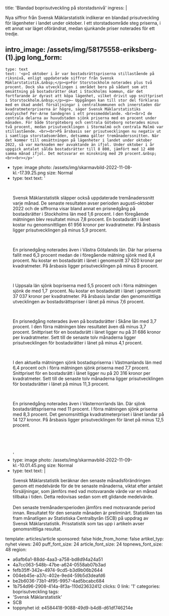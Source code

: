 title: 'Blandad boprisutveckling på storstadsnivå'
ingress: |
  <p>Nya siffror från Svensk Mäklarstatistik indikerar en blandad prisutveckling för lägenheter i landet under oktober. I ett storstadsområde steg priserna, i ett annat var läget oförändrat, medan sjunkande priser noterades för ett tredje.
  </p>
  
intro_image: /assets/img/58175558-eriksberg-(1).jpg
long_form:
  -
    type: text
    text: '<p>I oktober i år var bostadsrättspriserna stillastående på riksnivå, enligt uppdaterade siffror från Svensk Mäklarstatistik.&nbsp;</p><p>För Storstockholm noterades plus två procent. Dock ska utvecklingen i området bero på sådant som att omsättning på bostadsrätter ökat i Stockholms kommun, där det fortfarande är dyrast att köpa lägenhet, vilket drivit upp snittpriset i Storstockholm.&nbsp;</p><p>– Uppgången kan till stor del förklaras med en ökad andel försäljningar i centralkommunen och innerstaden där kvadratmeterpriserna är högre, säger Svensk Mäklarstatistiks analyschef Per-Arne Sandegren i ett pressmeddelande. <br><br>I de centrala delarna av huvudstaden sjönk priserna med en procent under månaden. För både Storgöteborg och centrala Göteborg noterades minus två procent, medan prisutvecklingen i Stormalmö och centrala Malmö var stillastående. <br><br>På årsbasis ser prisutvecklingen nu negativ ut i samtliga storstadsområden, detsamma gäller tremånaderssnitten. När det kommer till omsättningen på lägenheter i landet under oktober 2022, så var marknaden mer avvaktande än ifjol. Under oktober i år uppgick antalet sålda bostadsrätter till 8 800, jämfört med 12 400 samma månad ifjol. Det motsvarar en minskning med 29 procent.&nbsp;<br><br></p>'
  -
    type: image
    photo: /assets/img/skarmavbild-2022-11-08-kl.-17.39.25.png
    size: Normal
  -
    type: text
    text: '<p><br></p><p>Svensk Mäklarstatistik släpper också uppdaterade tremånaderssnitt varje månad. De senaste resultaten avser perioden augusti–oktober 2022 och de siffrorna visar bland annat en prisnedgång på bostadsrätter i Stockholms län med 1,6 procent. I den föregående mätningen blev resultatet minus 7,8 procent. En bostadsrätt i länet kostar nu genomsnittligen 61 956 kronor per kvadratmeter. På årsbasis ligger prisutvecklingen på minus 5,9 procent.</p><p><br></p><p>En prisnedgång noterades även i Västra Götalands län. Där har priserna fallit med 6,3 procent medan de i föregående mätning sjönk med 8,4 procent. Nu kostar en bostadsrätt i länet i genomsnitt 37 620 kronor per kvadratmeter. På årsbasis ligger prisutvecklingen på minus 8 procent.&nbsp;</p><p><br></p><p>I Uppsala län sjönk bopriserna med 5,5 procent och i förra mätningen sjönk de med 1,7&nbsp; procent. Nu kostar en bostadsrätt i länet i genomsnitt 37 037 kronor per kvadratmeter. På årsbasis landar den genomsnittliga utvecklingen av bostadsrättspriser i länet på minus 7,6 procent.</p><p>&nbsp;<br></p><p>En prisnedgång noterades även på bostadsrätter i Skåne län med 3,7 procent. I den förra mätningen blev resultatet även då minus 3,7 procent. Snittpriset för en bostadsrätt i länet ligger nu på 31 686 kronor per kvadratmeter. Sett till de senaste tolv månaderna ligger prisutvecklingen för bostadsrätter i länet på minus 4,1 procent.</p><p>&nbsp;<br></p><p>I den aktuella mätningen sjönk bostadspriserna i Västmanlands län med 6,4 procent och i förra mätningen sjönk priserna med 7,7 procent. Snittpriset för en bostadsrätt i länet ligger nu på 20 316 kronor per kvadratmeter. Sett till de senaste tolv månaderna ligger prisutvecklingen för bostadsrätter i länet på minus 11,3 procent.</p><p>&nbsp;<br></p><p>En prisnedgång noterades även i Västernorrlands län. Där sjönk bostadsrättspriserna med 11 procent. I förra mätningen sjönk priserna med 8,3 procent. Det genomsnittliga kvadratmeterpriset i länet landar på 14 127 kronor. På årsbasis ligger prisutvecklingen för länet på minus 12,5 procent.</p><p><br></p><p><br></p>'
  -
    type: image
    photo: /assets/img/skarmavbild-2022-11-09-kl.-10.01.45.png
    size: Normal
  -
    type: text
    text: |
      <p>Svensk Mäklarstatistik beräknar den senaste månadsförändringen genom ett medelvärde för de tre senaste månaderna, viktat efter antalet försäljningar, som jämförs med vad motsvarande värde var en månad tillbaka i tiden. Detta redovisas sedan som ett glidande medelvärde. <br><br>Den senaste tremånadersperioden jämförs med motsvarande period innan. 
      Resultatet för den senaste månaden är preliminärt. Statistiken tas fram månatligen av Statistiska Centralbyrån (SCB) på uppdrag av Svensk Mäklarstatistik.  
      Prisstatistik som tas upp i artikeln avser genomsnittliga resultat.&nbsp;</p>
      
template: articles/article
sponsored: false
hide_from_home: false
artikel_typ: nyhet
views: 240
puff_font_size: 24
article_font_size: 24
topnews_font_size: 48
region:
  - a6afb6a1-88dd-4aa3-a758-bd8d94a24a51
  - 4a7cc063-548b-47be-a624-0558ab07b3ad
  - fefb35ff-342e-4974-9cd5-b3d9b06b2644
  - 004eb45e-a37c-402e-9ed4-59b5d3deafd6
  - be2b6036-73b1-4f95-9957-4ad5bcabc684
  - 1b754d96-2908-414a-8f3a-110d23632412
clicks: 0
link: '1'
categories: boprisutveckling
tags:
  - 'Svensk Mäklarstatistik'
  - SCB
  - toppnyhet
id: e4584418-9088-49d9-b4d8-d61df746214e

